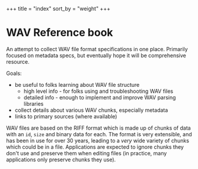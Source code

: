 +++
title = "index"
sort_by = "weight"
+++

# WAV Reference book

An attempt to collect WAV file format specifications in one place. Primarily focused on metadata specs, but eventually hope it will be comprehensive resource.

Goals: 

* be useful to folks learning about WAV file structure
  * high level info - for folks using and troubleshooting WAV files
  * detailed info - enough to implement and improve WAV parsing libraries
* collect details about various WAV chunks, especially metadata
* links to primary sources (where available)

WAV files are based on the RIFF format which is made up of chunks of data with an `id`, `size` and binary data for each. The format is very extensible, and has been in use for over 30 years, leading to a *very* wide variety of chunks which could be in a file. Applications are expected to ignore chunks they don't use and preserve them when editing files (in practice, many applications only preserve chunks they use). 

